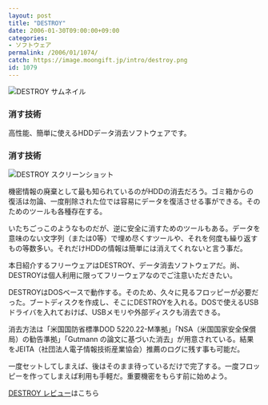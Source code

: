 ```yaml
---
layout: post
title: "DESTROY"
date: 2006-01-30T09:00:00+09:00
categories:
- ソフトウェア
permalink: /2006/01/1074/
catch: https://image.moongift.jp/intro/destroy.png
id: 1079
---
```

 ![DESTROY サムネイル](https://image.moongift.jp/intro/destroy.t.png "DESTROY サムネイル")
  

### 消す技術
  
高性能、簡単に使えるHDDデータ消去ソフトウェアです。  
<!--more-->  

### 消す技術
  

![DESTROY スクリーンショット](https://image.moongift.jp/intro/destroy.png "DESTROY スクリーンショット")

  

機密情報の廃棄として最も知られているのがHDDの消去だろう。ゴミ箱からの復活は勿論、一度削除された位では容易にデータを復活させる事ができる。そのためのツールも各種存在する。

  

いたちごっこのようなものだが、逆に安全に消すためのツールもある。データを意味のない文字列（または0等）で埋め尽くすツールや、それを何度も繰り返すもの等数多い。それだけHDDの情報は簡単には消えてくれないと言う事だ。

  

本日紹介するフリーウェアはDESTROY、データ消去ソフトウェアだ。尚、DESTROYは個人利用に限ってフリーウェアなのでご注意いただきたい。

  

DESTROYはDOSベースで動作する。そのため、久々に見るフロッピーが必要だった。ブートディスクを作成し、そこにDESTROYを入れる。DOSで使えるUSBドライバを入れておけば、USBメモリや外部ディスクも消去できる。

  

消去方法は「米国国防省標準DOD 5220.22-M準拠」「NSA（米国国家安全保償局）の勧告準拠」「Gutmann の論文に基づいた消去」が用意されている。結果をJEITA（社団法人電子情報技術産業協会）推薦のログに残す事も可能だ。

  

一度セットしてしまえば、後はそのまま待っているだけで完了する。一度フロッピーを作ってしまえば利用も手軽だ。重要機密をもらす前に始めよう。

  

[DESTROY レビュー](http://oss.moongift.jp/review/i-1088.html)はこちら

